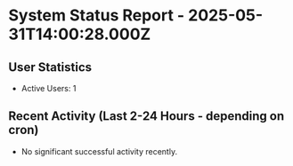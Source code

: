 # System Status Report - 2025-05-31T14:00:28.000Z

## User Statistics
- Active Users: 1

## Recent Activity (Last 2-24 Hours - depending on cron)
- No significant successful activity recently.

